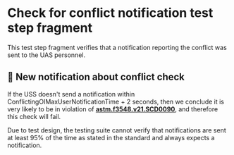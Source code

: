 # Check for conflict notification test step fragment

This test step fragment verifies that a notification reporting the conflict was sent to the UAS personnel.

## 🛑 New notification about conflict check

If the USS doesn't send a notification within ConflictingOIMaxUserNotificationTime + 2 seconds,
then we conclude it is very likely to be in violation of **[astm.f3548.v21.SCD0090](../../../requirements/astm/f3548/v21.md)**, and therefore this check will fail.

Due to test design, the testing suite cannot verify that notifications are sent at least 95% of the time as stated in the standard and always expects a notification.
